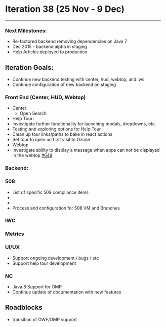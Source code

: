 # Iteration 38 (25 Nov - 9 Dec)

*** 
### Next Milestones:
* Re-factored backend removing dependencies on Java 7
* Dec 2015 - backend alpha in staging  
* Help Articles deployed to production

## Iteration Goals:
* Continue new backend testing with center, hud, webtop, and iwc
* Continue configuration of new backend on staging

### Front End (Center, HUD, Webtop)
* Center:
  * Open Search
* Help Tour:
 * Investigate further functionality for launching modals, dropdowns, etc. 
 * Testing and exploring options for Help Tour
 * Clean up tour links/paths to bake in react actions
 * Set tour to open on first visit to Ozone
* Webtop
 * Investigate ability to display a message when apps can not be displayed in the webtop  [#649](https://github.com/ozone-development/ozp-webtop/issues/649)

### Backend:

### 508 
* List of specific 508 compliance items 
 * 
 *
* Process and configuration for 508 VM and Branches 

### IWC

### Metrics

### UI/UX
* Support ongoing development / bugs / etc
* Support help tour development

### NC
* Java 8 Support for OMP
* Continue update of documentation with new features
  
## Roadblocks
* transition of OWF/OMP support 